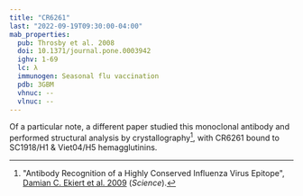 ```yaml
---
title: "CR6261"
last: "2022-09-19T09:30:00-04:00"
mab_properties:
  pub: Throsby et al. 2008
  doi: 10.1371/journal.pone.0003942
  ighv: 1-69
  lc: λ
  immunogen: Seasonal flu vaccination
  pdb: 3GBM
  vhnuc: --
  vlnuc: --
---
```


Of a particular note, a different paper studied this monoclonal antibody and performed structural analysis by crystallography[^Ekiert], with CR6261 bound to SC1918/H1 & Viet04/H5 hemagglutinins.

<!-- Footnotes -->

[^Ekiert]: "Antibody Recognition of a Highly Conserved Influenza Virus Epitope", [Damian C. Ekiert et al. 2009](https://doi.org/10.1126/science.1171491) (*Science*).
